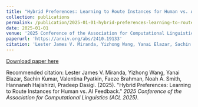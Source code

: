 ```yaml
---
title: "Hybrid Preferences: Learning to Route Instances for Human vs. AI Feedback"
collection: publications
permalink: /publication/2025-01-01-hybrid-preferences-learning-to-route-instances-for-human-vs-ai-feedback
date: 2025-01-01
venue: '2025 Conference of the Association for Computational Linguistics (ACL 2025)'
paperurl: 'https://arxiv.org/abs/2410.19133'
citation: 'Lester James V. Miranda, Yizhong Wang, Yanai Elazar, Sachin Kumar, Valentina Pyatkin, Faeze Brahman, Noah A. Smith, Hannaneh Hajishirzi, Pradeep Dasigi. (2025). &quot;Hybrid Preferences: Learning to Route Instances for Human vs. AI Feedback.&quot; <i>2025 Conference of the Association for Computational Linguistics (ACL 2025)</i>.'
---
```


<a href='https://arxiv.org/abs/2410.19133'>Download paper here</a>

Recommended citation: Lester James V. Miranda, Yizhong Wang, Yanai Elazar, Sachin Kumar, Valentina Pyatkin, Faeze Brahman, Noah A. Smith, Hannaneh Hajishirzi, Pradeep Dasigi. (2025). "Hybrid Preferences: Learning to Route Instances for Human vs. AI Feedback." <i>2025 Conference of the Association for Computational Linguistics (ACL 2025)</i>.